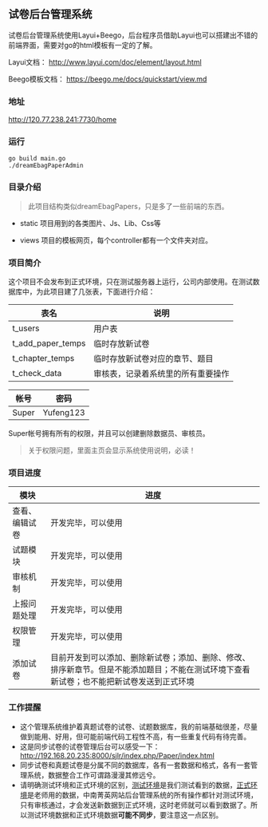 ## 试卷后台管理系统

试卷后台管理系统使用Layui+Beego，后台程序员借助Layui也可以搭建出不错的前端界面，需要对go的html模板有一定的了解。

Layui文档：
http://www.layui.com/doc/element/layout.html

Beego模板文档：
https://beego.me/docs/quickstart/view.md


### 地址
http://120.77.238.241:7730/home

### 运行
```
go build main.go
./dreamEbagPaperAdmin
```

### 目录介绍

> 此项目结构类似dreamEbagPapers，只是多了一些前端的东西。

- static
项目用到的各类图片、Js、Lib、Css等

- views
项目的模板网页，每个controller都有一个文件夹对应。

### 项目简介

这个项目不会发布到正式环境，只在测试服务器上运行，公司内部使用。在测试数据库中，为此项目建了几张表，下面进行介绍：

|表名|说明|
|---|---|
|t_users|用户表|
|t_add_paper_temps|临时存放新试卷
|t_chapter_temps|临时存放新试卷对应的章节、题目|
|t_check_data|审核表，记录着系统里的所有重要操作|

|帐号|密码|
|---|---|
|Super|Yufeng123|

Super帐号拥有所有的权限，并且可以创建删除数据员、审核员。
> 关于权限问题，里面主页会显示系统使用说明，必读！

### 项目进度

|模块|进度|
|---|---|
|查看、编辑试卷|开发完毕，可以使用|
|试题模块|开发完毕，可以使用|
|审核机制|开发完毕，可以使用|
|上报问题处理|开发完毕，可以使用|
|权限管理|开发完毕，可以使用|
|添加试卷|目前开发到可以添加、删除新试卷；添加、删除、修改、排序新章节。但是不能添加题目；不能在测试环境下查看新试卷；也不能把新试卷发送到正式环境|

### 工作提醒

- 这个管理系统维护着真题试卷的试卷、试题数据库，我的前端基础很差，尽量做到能用、好用，但可能前端代码工程性不高，有一些重复代码有待完善。
- 这是同步试卷的试卷管理后台可以感受一下：http://192.168.20.235:8000/sjlr/index.php/Paper/index.html
- 同步试卷和真题试卷是分属不同的数据库，各有一套数据和格式，各有一套管理系统，数据整合工作可谓路漫漫其修远兮。
- 请明确测试环境和正式环境的区别，[测试环境](http://dreamtest.strongwind.cn:7350/login.html)是我们测试看到的数据，[正式环境](https://teacher.ebag.readboy.com/)是老师用的数据，中南菁英网站后台管理系统的所有操作都针对测试环境，只有审核通过，才会发送新数据到正式环境，这时老师就可以看到数据了。所以测试环境数据和正式环境数据**可能不同步**，要注意这一点区别。